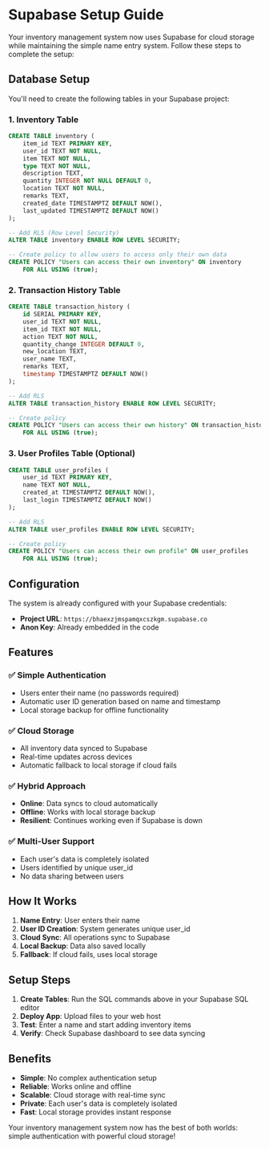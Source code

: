# Supabase Setup Guide

Your inventory management system now uses Supabase for cloud storage while maintaining the simple name entry system. Follow these steps to complete the setup:

## Database Setup

You'll need to create the following tables in your Supabase project:

### 1. Inventory Table

```sql
CREATE TABLE inventory (
    item_id TEXT PRIMARY KEY,
    user_id TEXT NOT NULL,
    item TEXT NOT NULL,
    type TEXT NOT NULL,
    description TEXT,
    quantity INTEGER NOT NULL DEFAULT 0,
    location TEXT NOT NULL,
    remarks TEXT,
    created_date TIMESTAMPTZ DEFAULT NOW(),
    last_updated TIMESTAMPTZ DEFAULT NOW()
);

-- Add RLS (Row Level Security)
ALTER TABLE inventory ENABLE ROW LEVEL SECURITY;

-- Create policy to allow users to access only their own data
CREATE POLICY "Users can access their own inventory" ON inventory
    FOR ALL USING (true);
```

### 2. Transaction History Table

```sql
CREATE TABLE transaction_history (
    id SERIAL PRIMARY KEY,
    user_id TEXT NOT NULL,
    item_id TEXT NOT NULL,
    action TEXT NOT NULL,
    quantity_change INTEGER DEFAULT 0,
    new_location TEXT,
    user_name TEXT,
    remarks TEXT,
    timestamp TIMESTAMPTZ DEFAULT NOW()
);

-- Add RLS
ALTER TABLE transaction_history ENABLE ROW LEVEL SECURITY;

-- Create policy
CREATE POLICY "Users can access their own history" ON transaction_history
    FOR ALL USING (true);
```

### 3. User Profiles Table (Optional)

```sql
CREATE TABLE user_profiles (
    user_id TEXT PRIMARY KEY,
    name TEXT NOT NULL,
    created_at TIMESTAMPTZ DEFAULT NOW(),
    last_login TIMESTAMPTZ DEFAULT NOW()
);

-- Add RLS
ALTER TABLE user_profiles ENABLE ROW LEVEL SECURITY;

-- Create policy
CREATE POLICY "Users can access their own profile" ON user_profiles
    FOR ALL USING (true);
```

## Configuration

The system is already configured with your Supabase credentials:
- **Project URL**: `https://bhaexzjmspamqxcszkgm.supabase.co`
- **Anon Key**: Already embedded in the code

## Features

### ✅ **Simple Authentication**
- Users enter their name (no passwords required)
- Automatic user ID generation based on name and timestamp
- Local storage backup for offline functionality

### ✅ **Cloud Storage**
- All inventory data synced to Supabase
- Real-time updates across devices
- Automatic fallback to local storage if cloud fails

### ✅ **Hybrid Approach**
- **Online**: Data syncs to cloud automatically
- **Offline**: Works with local storage backup
- **Resilient**: Continues working even if Supabase is down

### ✅ **Multi-User Support**
- Each user's data is completely isolated
- Users identified by unique user_id
- No data sharing between users

## How It Works

1. **Name Entry**: User enters their name
2. **User ID Creation**: System generates unique user_id
3. **Cloud Sync**: All operations sync to Supabase
4. **Local Backup**: Data also saved locally
5. **Fallback**: If cloud fails, uses local storage

## Setup Steps

1. **Create Tables**: Run the SQL commands above in your Supabase SQL editor
2. **Deploy App**: Upload files to your web host
3. **Test**: Enter a name and start adding inventory items
4. **Verify**: Check Supabase dashboard to see data syncing

## Benefits

- **Simple**: No complex authentication setup
- **Reliable**: Works online and offline
- **Scalable**: Cloud storage with real-time sync
- **Private**: Each user's data is completely isolated
- **Fast**: Local storage provides instant response

Your inventory management system now has the best of both worlds: simple authentication with powerful cloud storage!
